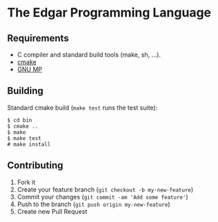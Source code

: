 # The Edgar Programming Language



## Requirements

* C compiler and standard build tools (make, sh, ...).
* [cmake](https://cmake.org/)
* [GNU MP](http://gmplib.org/)

## Building

Standard cmake build (`make test` runs the test suite):

    $ cd bin
    $ cmake ..
    $ make
    $ make test
    # make install

## Contributing

1. Fork it
2. Create your feature branch (`git checkout -b my-new-feature`)
3. Commit your changes (`git commit -am 'Add some feature'`)
4. Push to the branch (`git push origin my-new-feature`)
5. Create new Pull Request

